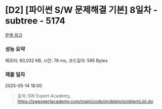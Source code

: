 # [D2] [파이썬 S/W 문제해결 기본] 8일차 - subtree - 5174 

[문제 링크](https://swexpertacademy.com/main/code/problem/problemDetail.do?contestProbId=AWTay1Z64cQDFAVT) 

### 성능 요약

메모리: 60,032 KB, 시간: 76 ms, 코드길이: 595 Bytes

### 제출 일자

2025-05-14 18:00



> 출처: SW Expert Academy, https://swexpertacademy.com/main/code/problem/problemList.do